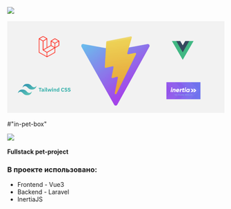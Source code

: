 
<p><image src="https://raw.githubusercontent.com/voroninadm/in-pet-box/master/storage/app/img/box-ok.webp"></image></p>


<img src="storage/app/img/readme_logos.webp" alt="logos">

#"in-pet-box"

<p><image style="width: 120px;" src="https://raw.githubusercontent.com/voroninadm/pet-box/master/frontend/src/assets/img/box-ok.webp"></image></p>

**Fullstack pet-project**
### В проекте использовано:

- Frontend - Vue3
- Backend - Laravel
- InertiaJS



